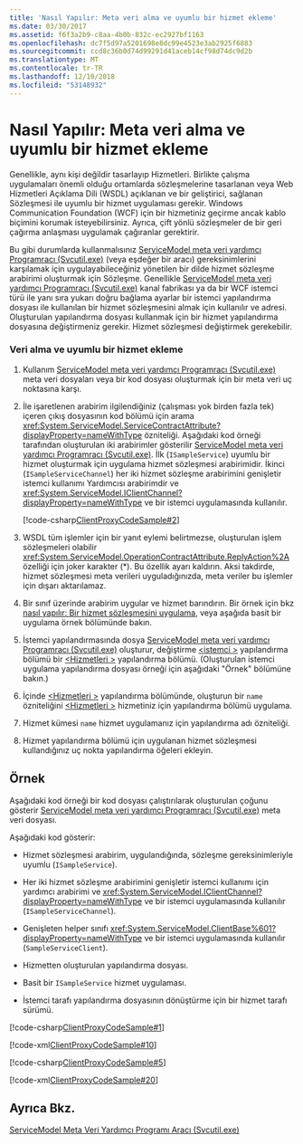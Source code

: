 ```yaml
---
title: 'Nasıl Yapılır: Meta veri alma ve uyumlu bir hizmet ekleme'
ms.date: 03/30/2017
ms.assetid: f6f3a2b9-c8aa-4b0b-832c-ec2927bf1163
ms.openlocfilehash: dc7f5d97a5201698e8dc99e4523e3ab2925f6883
ms.sourcegitcommit: ccd8c36b0d74d99291d41aceb14cf98d74dc9d2b
ms.translationtype: MT
ms.contentlocale: tr-TR
ms.lasthandoff: 12/10/2018
ms.locfileid: "53148932"
---
```

# <a name="how-to-retrieve-metadata-and-implement-a-compliant-service"></a>Nasıl Yapılır: Meta veri alma ve uyumlu bir hizmet ekleme
Genellikle, aynı kişi değildir tasarlayıp Hizmetleri. Birlikte çalışma uygulamaları önemli olduğu ortamlarda sözleşmelerine tasarlanan veya Web Hizmetleri Açıklama Dili (WSDL) açıklanan ve bir geliştirici, sağlanan Sözleşmesi ile uyumlu bir hizmet uygulaması gerekir. Windows Communication Foundation (WCF) için bir hizmetiniz geçirme ancak kablo biçimini korumak isteyebilirsiniz. Ayrıca, çift yönlü sözleşmeler de bir geri çağırma anlaşması uygulamak çağıranlar gerektirir.  
  
 Bu gibi durumlarda kullanmalısınız [ServiceModel meta veri yardımcı Programracı (Svcutil.exe)](../../../../docs/framework/wcf/servicemodel-metadata-utility-tool-svcutil-exe.md) (veya eşdeğer bir aracı) gereksinimlerini karşılamak için uygulayabileceğiniz yönetilen bir dilde hizmet sözleşme arabirimi oluşturmak için Sözleşme. Genellikle [ServiceModel meta veri yardımcı Programracı (Svcutil.exe)](../../../../docs/framework/wcf/servicemodel-metadata-utility-tool-svcutil-exe.md) kanal fabrikası ya da bir WCF istemci türü ile yanı sıra yukarı doğru bağlama ayarlar bir istemci yapılandırma dosyası ile kullanılan bir hizmet sözleşmesini almak için kullanılır ve adresi. Oluşturulan yapılandırma dosyası kullanmak için bir hizmet yapılandırma dosyasına değiştirmeniz gerekir. Hizmet sözleşmesi değiştirmek gerekebilir.  
  
### <a name="to-retrieve-data-and-implement-a-compliant-service"></a>Veri alma ve uyumlu bir hizmet ekleme  
  
1.  Kullanım [ServiceModel meta veri yardımcı Programracı (Svcutil.exe)](../../../../docs/framework/wcf/servicemodel-metadata-utility-tool-svcutil-exe.md) meta veri dosyaları veya bir kod dosyası oluşturmak için bir meta veri uç noktasına karşı.  
  
2.  İle işaretlenen arabirim ilgilendiğiniz (çalışması yok birden fazla tek) içeren çıkış dosyasının kod bölümü için arama <xref:System.ServiceModel.ServiceContractAttribute?displayProperty=nameWithType> özniteliği. Aşağıdaki kod örneği tarafından oluşturulan iki arabirimler gösterilir [ServiceModel meta veri yardımcı Programracı (Svcutil.exe)](../../../../docs/framework/wcf/servicemodel-metadata-utility-tool-svcutil-exe.md). İlk (`ISampleService`) uyumlu bir hizmet oluşturmak için uygulama hizmet sözleşmesi arabirimidir. İkinci (`ISampleServiceChannel`) her iki hizmet sözleşme arabirimini genişletir istemci kullanımı Yardımcısı arabirimdir ve <xref:System.ServiceModel.IClientChannel?displayProperty=nameWithType> ve bir istemci uygulamasında kullanılır.  
  
     [!code-csharp[ClientProxyCodeSample#2](../../../../samples/snippets/csharp/VS_Snippets_CFX/clientproxycodesample/cs/proxycode.cs#2)]  
  
3.  WSDL tüm işlemler için bir yanıt eylemi belirtmezse, oluşturulan işlem sözleşmeleri olabilir <xref:System.ServiceModel.OperationContractAttribute.ReplyAction%2A> özelliği için joker karakter (*). Bu özellik ayarı kaldırın. Aksi takdirde, hizmet sözleşmesi meta verileri uyguladığınızda, meta veriler bu işlemler için dışarı aktarılamaz.  
  
4.  Bir sınıf üzerinde arabirim uygular ve hizmet barındırın. Bir örnek için bkz [nasıl yapılır: Bir hizmet sözleşmesini uygulama](../../../../docs/framework/wcf/how-to-implement-a-wcf-contract.md), veya aşağıda basit bir uygulama örnek bölümünde bakın.  
  
5.  İstemci yapılandırmasında dosya [ServiceModel meta veri yardımcı Programracı (Svcutil.exe)](../../../../docs/framework/wcf/servicemodel-metadata-utility-tool-svcutil-exe.md) oluşturur, değiştirme [ \<istemci >](../../../../docs/framework/configure-apps/file-schema/wcf/client.md) yapılandırma bölümü bir [ \<Hizmetleri >](../../../../docs/framework/configure-apps/file-schema/wcf/services.md) yapılandırma bölümü. (Oluşturulan istemci uygulama yapılandırma dosyası örneği için aşağıdaki "Örnek" bölümüne bakın.)  
  
6.  İçinde [ \<Hizmetleri >](../../../../docs/framework/configure-apps/file-schema/wcf/services.md) yapılandırma bölümünde, oluşturun bir `name` özniteliğini [ \<Hizmetleri >](../../../../docs/framework/configure-apps/file-schema/wcf/services.md) hizmetiniz için yapılandırma bölümü uygulama.  
  
7.  Hizmet kümesi `name` hizmet uygulamanız için yapılandırma adı özniteliği.  
  
8.  Hizmet yapılandırma bölümü için uygulanan hizmet sözleşmesi kullandığınız uç nokta yapılandırma öğeleri ekleyin.  
  
## <a name="example"></a>Örnek  
 Aşağıdaki kod örneği bir kod dosyası çalıştırılarak oluşturulan çoğunu gösterir [ServiceModel meta veri yardımcı Programracı (Svcutil.exe)](../../../../docs/framework/wcf/servicemodel-metadata-utility-tool-svcutil-exe.md) meta veri dosyası.  
  
 Aşağıdaki kod gösterir:  
  
-   Hizmet sözleşmesi arabirim, uygulandığında, sözleşme gereksinimleriyle uyumlu (`ISampleService`).  
  
-   Her iki hizmet sözleşme arabirimini genişletir istemci kullanımı için yardımcı arabirimi ve <xref:System.ServiceModel.IClientChannel?displayProperty=nameWithType> ve bir istemci uygulamasında kullanılır (`ISampleServiceChannel`).  
  
-   Genişleten helper sınıfı <xref:System.ServiceModel.ClientBase%601?displayProperty=nameWithType> ve bir istemci uygulamasında kullanılır (`SampleServiceClient`).  
  
-   Hizmetten oluşturulan yapılandırma dosyası.  
  
-   Basit bir `ISampleService` hizmet uygulaması.  
  
-   İstemci tarafı yapılandırma dosyasının dönüştürme için bir hizmet tarafı sürümü.  
  
[!code-csharp[ClientProxyCodeSample#1](../../../../samples/snippets/csharp/VS_Snippets_CFX/clientproxycodesample/cs/proxycode.cs#1)]

[!code-xml[ClientProxyCodeSample#10](../../../../samples/snippets/csharp/VS_Snippets_CFX/clientproxycodesample/cs/client.exe.config#10)]     

[!code-csharp[ClientProxyCodeSample#5](../../../../samples/snippets/csharp/VS_Snippets_CFX/clientproxycodesample/cs/hostapplication.cs#5)]    

[!code-xml[ClientProxyCodeSample#20](../../../../samples/snippets/csharp/VS_Snippets_CFX/clientproxycodesample/cs/hostapplication.exe.config#20)]    
  
## <a name="see-also"></a>Ayrıca Bkz.  
 [ServiceModel Meta Veri Yardımcı Programı Aracı (Svcutil.exe)](../../../../docs/framework/wcf/servicemodel-metadata-utility-tool-svcutil-exe.md)

